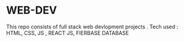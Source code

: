 # WEB-DEV
This repo consists of full stack web devlopment projects .
Tech used : HTML, CSS, JS , REACT JS, FIERBASE DATABASE
